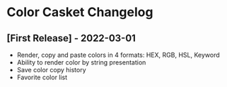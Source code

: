 # Color Casket Changelog

## [First Release] - 2022-03-01

- Render, copy and paste colors in 4 formats: HEX, RGB, HSL, Keyword
- Ability to render color by string presentation
- Save color copy history
- Favorite color list
